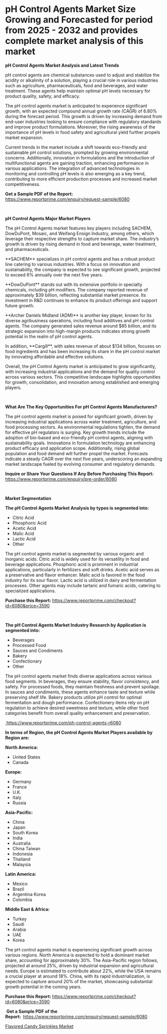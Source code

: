 <p><h1>pH Control Agents Market Size Growing and Forecasted for period from 2025 - 2032 and provides complete market analysis of this market</h1></p><p><strong>pH Control Agents Market Analysis and Latest Trends</strong></p>
<p><p>pH control agents are chemical substances used to adjust and stabilize the acidity or alkalinity of a solution, playing a crucial role in various industries such as agriculture, pharmaceuticals, food and beverages, and water treatment. These agents help maintain optimal pH levels necessary for product quality, safety, and efficacy.</p><p>The pH control agents market is anticipated to experience significant growth, with an expected compound annual growth rate (CAGR) of 6.80% during the forecast period. This growth is driven by increasing demand from end-user industries looking to ensure compliance with regulatory standards and improve product formulations. Moreover, the rising awareness of the importance of pH levels in food safety and agricultural yield further propels market expansion.</p><p>Current trends in the market include a shift towards eco-friendly and sustainable pH control solutions, prompted by growing environmental concerns. Additionally, innovation in formulations and the introduction of multifunctional agents are gaining traction, enhancing performance in various applications. The integration of advanced technologies in monitoring and controlling pH levels is also emerging as a key trend, contributing to more efficient production processes and increased market competitiveness.</p></p>
<p><strong>Get a Sample PDF of the Report:&nbsp;</strong> <a href="https://www.reportprime.com/enquiry/request-sample/6080?utm_campaign=3566&utm_medium=2&utm_source=Github&utm_content=ia&utm_term=19032025&utm_id=ph-control-agents">https://www.reportprime.com/enquiry/request-sample/6080</a></p>
<p>&nbsp;</p>
<p><strong>pH Control Agents Major Market Players</strong></p>
<p><p>The pH Control Agents market features key players including SACHEM, DowDuPont, Mosaic, and Weifang Ensign Industry, among others, which leverage their respective strengths to capture market share. The industry’s growth is driven by rising demand in food and beverage, water treatment, and pharmaceuticals.</p><p>**SACHEM** specializes in pH control agents and has a robust product line catering to various industries. With a focus on innovation and sustainability, the company is expected to see significant growth, projected to exceed 6% annually over the next five years.</p><p>**DowDuPont** stands out with its extensive portfolio in specialty chemicals, including pH modifiers. The company reported revenue of approximately $39 billion, reflecting substantial market presence. Its investment in R&D continues to enhance its product offerings and support future growth.</p><p>**Archer Daniels Midland (ADM)** is another key player, known for its diverse agribusiness operations, including food additives and pH control agents. The company generated sales revenue around $85 billion, and its strategic expansion into high-margin products indicates strong growth potential in the realm of pH control agents.</p><p>In addition, **Cargill**, with sales revenue of about $134 billion, focuses on food ingredients and has been increasing its share in the pH control market by innovating affordable and effective solutions. </p><p>Overall, the pH Control Agents market is anticipated to grow significantly, with increasing industrial applications and the demand for quality control across various sectors. This competitive landscape highlights opportunities for growth, consolidation, and innovation among established and emerging players.</p></p>
<p>&nbsp;</p>
<p><strong>What Are The Key Opportunities For pH Control Agents Manufacturers?</strong></p>
<p><p>The pH control agents market is poised for significant growth, driven by increasing industrial applications across water treatment, agriculture, and food processing sectors. As environmental regulations tighten, the demand for effective pH regulators is surging. Key growth trends include the adoption of bio-based and eco-friendly pH control agents, aligning with sustainability goals. Innovations in formulation technology are enhancing product efficacy and application scope. Additionally, rising global population and food demand will further propel the market. Forecasts indicate a steady CAGR over the next five years, underscoring an expanding market landscape fueled by evolving consumer and regulatory demands.</p></p>
<p><strong>Inquire or Share Your Questions If Any Before Purchasing This Report:</strong> <a href="https://www.reportprime.com/enquiry/pre-order/6080?utm_campaign=3566&utm_medium=2&utm_source=Github&utm_content=ia&utm_term=19032025&utm_id=ph-control-agents">https://www.reportprime.com/enquiry/pre-order/6080</a></p>
<p>&nbsp;</p>
<p><strong>Market Segmentation</strong></p>
<p><strong>The pH Control Agents Market Analysis by types is segmented into:</strong></p>
<p><ul><li>Citric Acid</li><li>Phosphoric Acid</li><li>Acetic Acid</li><li>Malic Acid</li><li>Lactic Acid</li><li>Other</li></ul></p>
<p><p>The pH control agents market is segmented by various organic and inorganic acids. Citric acid is widely used for its versatility in food and beverage applications. Phosphoric acid is prominent in industrial applications, particularly in fertilizers and soft drinks. Acetic acid serves as a preservative and flavor enhancer. Malic acid is favored in the food industry for its sour flavor. Lactic acid is utilized in dairy and fermentation processes. Other agents may include tartaric and fumaric acids, catering to specialized applications.</p></p>
<p><strong>Purchase this Report:&nbsp;</strong><a href="https://www.reportprime.com/checkout?id=6080&price=3590&utm_campaign=3566&utm_medium=2&utm_source=Github&utm_content=ia&utm_term=19032025&utm_id=ph-control-agents">https://www.reportprime.com/checkout?id=6080&price=3590</a></p>
<p>&nbsp;</p>
<p><strong>The pH Control Agents Market Industry Research by Application is segmented into:</strong></p>
<p><ul><li>Beverages</li><li>Processed Food</li><li>Sauces and Condiments</li><li>Bakery</li><li>Confectionary</li><li>Other</li></ul></p>
<p><p>The pH control agents market finds diverse applications across various food segments. In beverages, they ensure stability, flavor consistency, and safety. For processed foods, they maintain freshness and prevent spoilage. In sauces and condiments, these agents enhance taste and texture while preserving shelf life. Bakery products utilize pH control for optimal fermentation and dough performance. Confectionery items rely on pH regulation to achieve desired sweetness and texture, while other food categories benefit from overall quality enhancement and preservation.</p></p>
<p><a href="https://www.reportprime.com/ph-control-agents-r6080?utm_campaign=3566&utm_medium=2&utm_source=Github&utm_content=ia&utm_term=19032025&utm_id=ph-control-agents">&nbsp;https://www.reportprime.com/ph-control-agents-r6080</a></p>
<p><strong>In terms of Region, the pH Control Agents Market Players available by Region are:</strong></p>
<p>
    <p> <strong> North America: </strong>
        <ul>
            <li>United States</li>
            <li>Canada</li>
        </ul>
        </p> 
    <p> <strong> Europe: </strong>
        <ul>
            <li>Germany</li>
            <li>France</li>
            <li>U.K.</li>
            <li>Italy</li>
            <li>Russia</li>
        </ul>
        </p> 
    <p> <strong> Asia-Pacific: </strong>
        <ul>
            <li>China</li>
            <li>Japan</li>
            <li>South Korea</li>
            <li>India</li>
            <li>Australia</li>
            <li>China Taiwan</li>
            <li>Indonesia</li>
            <li>Thailand</li>
            <li>Malaysia</li>
        </ul>
        </p> 
    <p> <strong> Latin America: </strong>
        <ul>
            <li>Mexico</li>
            <li>Brazil</li>
            <li>Argentina Korea</li>
            <li>Colombia</li>
        </ul>
        </p> 
    <p> <strong> Middle East & Africa: </strong>
        <ul>
            <li>Turkey</li>
            <li>Saudi</li>
            <li>Arabia</li>
            <li>UAE</li>
            <li>Korea</li>
        </ul>
    </p>
    </p>
<p><p>The pH control agents market is experiencing significant growth across various regions. North America is expected to hold a dominant market share, accounting for approximately 30%. The Asia-Pacific region follows, projected at around 25%, driven by industrial expansion and agricultural needs. Europe is estimated to contribute about 22%, while the USA remains a crucial player at around 18%. China, with its rapid industrialization, is expected to capture around 20% of the market, showcasing substantial growth potential in the coming years.</p></p>
<p><strong>Purchase this Report: </strong><a href="https://www.reportprime.com/checkout?id=6080&price=3590&utm_campaign=3566&utm_medium=2&utm_source=Github&utm_content=ia&utm_term=19032025&utm_id=ph-control-agents">https://www.reportprime.com/checkout?id=6080&price=3590</a></p>
<p>&nbsp;<strong>Get a Sample PDF of the Report:&nbsp;&nbsp;</strong><a href="https://www.reportprime.com/enquiry/request-sample/6080?utm_campaign=3566&utm_medium=2&utm_source=Github&utm_content=ia&utm_term=19032025&utm_id=ph-control-agents">https://www.reportprime.com/enquiry/request-sample/6080</a></p>
<p><strong></strong></p>
<p><p><a href="https://github.com/marteionun0/Market-Research-Report-List-1/blob/main/flavored-candy-sprinkles-market.md?utm_campaign=3566&utm_medium=2&utm_source=Github&utm_content=ia&utm_term=19032025&utm_id=ph-control-agents">Flavored Candy Sprinkles Market</a></p></p>